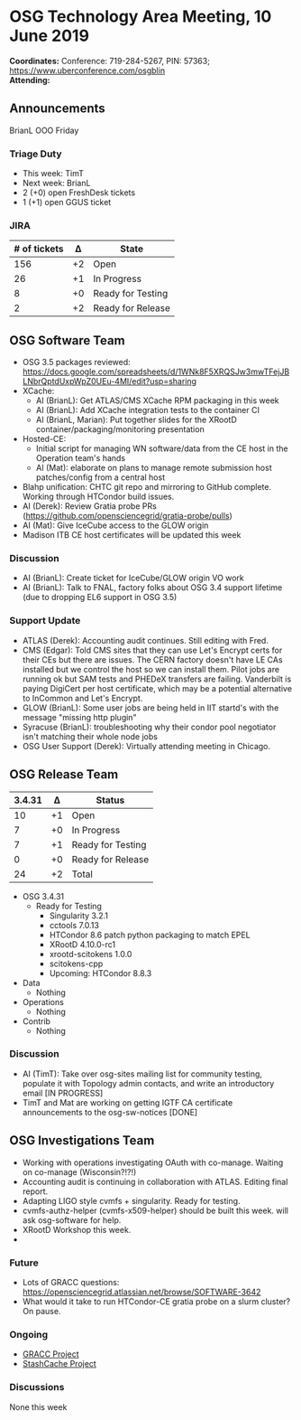 # OSG Technology Area Meeting, 10 June 2019

**Coordinates:** Conference: 719-284-5267, PIN: 57363; <https://www.uberconference.com/osgblin>  
**Attending:**   


## Announcements

BrianL OOO Friday  


### Triage Duty

-   This week: TimT
-   Next week: BrianL
-   2 (+0) open FreshDesk tickets
-   1 (+1) open GGUS ticket


### JIRA

| # of tickets | &Delta; | State             |
|------------ |------- |----------------- |
| 156          | +2      | Open              |
| 26           | +1      | In Progress       |
| 8            | +0      | Ready for Testing |
| 2            | +2      | Ready for Release |


## OSG Software Team

-   OSG 3.5 packages reviewed: <https://docs.google.com/spreadsheets/d/1WNk8F5XRQSJw3mwTFejJBLNbrQptdUxpWpZ0UEu-4MI/edit?usp=sharing>
-   XCache:  
    -   AI (BrianL): Get ATLAS/CMS XCache RPM packaging in this week
    -   AI (BrianL): Add XCache integration tests to the container CI
    -   AI (BrianL, Marian): Put together slides for the XRootD container/packaging/monitoring presentation
-   Hosted-CE:  
    -   Initial script for managing WN software/data from the CE host in the Operation team's hands
    -   AI (Mat): elaborate on plans to manage remote submission host patches/config from a central host
-   Blahp unification: CHTC git repo and mirroring to GitHub complete. Working through HTCondor build issues.
-   AI (Derek): Review Gratia probe PRs (<https://github.com/opensciencegrid/gratia-probe/pulls>)
-   AI (Mat): Give IceCube access to the GLOW origin
-   Madison ITB CE host certificates will be updated this week


### Discussion

-   AI (BrianL): Create ticket for IceCube/GLOW origin VO work
-   AI (BrianL): Talk to FNAL, factory folks about OSG 3.4 support lifetime (due to dropping EL6 support in OSG 3.5)


### Support Update

-   ATLAS (Derek): Accounting audit continues.  Still editing with Fred.
-   CMS (Edgar): Told CMS sites that they can use Let's Encrypt certs for their CEs but there are issues. The CERN factory doesn't have LE CAs installed but we control the host so we can install them. Pilot jobs are running ok but SAM tests and PHEDeX transfers are failing. Vanderbilt is paying DigiCert per host certificate, which may be a potential alternative to InCommon and Let's Encrypt.
-   GLOW (BrianL): Some user jobs are being held in IIT startd's with the message "missing http plugin"
-   Syracuse (BrianL): troubleshooting why their condor pool negotiator isn't matching their whole node jobs
-   OSG User Support (Derek): Virtually attending meeting in Chicago.


## OSG Release Team

| 3.4.31 | &Delta; | Status            |
|------ |------- |----------------- |
| 10     | +1      | Open              |
| 7      | +0      | In Progress       |
| 7      | +1      | Ready for Testing |
| 0      | +0      | Ready for Release |
| 24     | +2      | Total             |

-   OSG 3.4.31  
    -   Ready for Testing  
        -   Singularity 3.2.1
        -   cctools 7.0.13
        -   HTCondor 8.6 patch python packaging to match EPEL
        -   XRootD 4.10.0-rc1
        -   xrootd-scitokens 1.0.0
        -   scitokens-cpp
        -   Upcoming: HTCondor 8.8.3
-   Data  
    -   Nothing
-   Operations  
    -   Nothing
-   Contrib  
    -   Nothing


### Discussion

-   AI (TimT): Take over osg-sites mailing list for community testing, populate it with Topology admin contacts, and write an introductory email [IN PROGRESS]
-   TimT and Mat are working on getting IGTF CA certificate announcements to the osg-sw-notices [DONE]


## OSG Investigations Team

-   Working with operations investigating OAuth with co-manage.  Waiting on co-manage (Wisconsin?!?!)
-   Accounting audit is continuing in collaboration with ATLAS.  Editing final report.
-   Adapting LIGO style cvmfs + singularity.  Ready for testing.
-   cvmfs-authz-helper (cvmfs-x509-helper) should be built this week.  will ask osg-software for help.
-   XRootD Workshop this week.
-   

### Future

-   Lots of GRACC questions: <https://opensciencegrid.atlassian.net/browse/SOFTWARE-3642>
-   What would it take to run HTCondor-CE gratia probe on a slurm cluster?  On pause.


### Ongoing

-   [GRACC Project](https://opensciencegrid.atlassian.net/projects/GRACC)
-   [StashCache Project](http://opensciencegrid.org/docs/data/stashcache/overview/)


### Discussions

None this week
